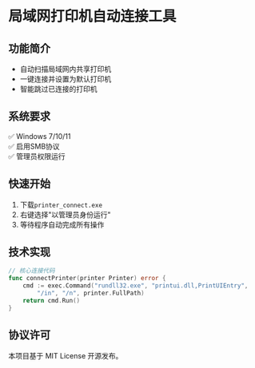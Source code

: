 # 局域网打印机自动连接工具

## 功能简介
- 自动扫描局域网内共享打印机
- 一键连接并设置为默认打印机
- 智能跳过已连接的打印机

## 系统要求
✅ Windows 7/10/11  
✅ 启用SMB协议  
✅ 管理员权限运行

## 快速开始
1. 下载`printer_connect.exe`
2. 右键选择"以管理员身份运行"
3. 等待程序自动完成所有操作

## 技术实现
```go
// 核心连接代码
func connectPrinter(printer Printer) error {
    cmd := exec.Command("rundll32.exe", "printui.dll,PrintUIEntry", 
        "/in", "/n", printer.FullPath)
    return cmd.Run()
}
```

## 协议许可
本项目基于 MIT License 开源发布。
